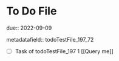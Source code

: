 # To Do File

due:: 2022-09-09

metadatafield:: todoTestFile_197_72

- [ ] Task of todoTestFile_197 1 [[Query me]]
